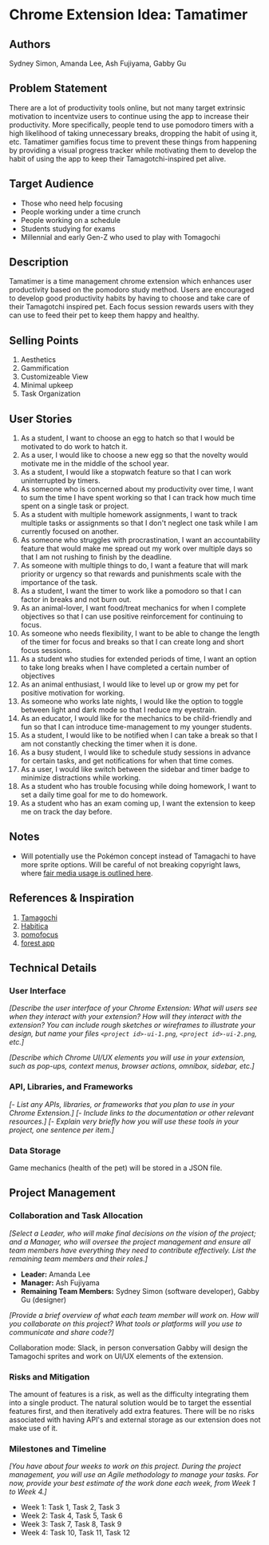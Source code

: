 # Chrome Extension Idea: Tamatimer

## Authors

Sydney Simon, Amanda Lee, Ash Fujiyama, Gabby Gu

## Problem Statement

There are a lot of productivity tools online, but not many target extrinsic motivation to incentvize users to continue using the app to increase their productivity. More specifically, people tend to use pomodoro timers with a high likelihood of taking unnecessary breaks, dropping the habit of using it, etc. Tamatimer gamifies focus time to prevent these things from happening by providing a visual progress tracker while motivating them to develop the habit of using the app to keep their Tamagotchi-inspired pet alive.

## Target Audience

* Those who need help focusing
* People working under a time crunch
* People working on a schedule
* Students studying for exams
* Millennial and early Gen-Z who used to play with Tomagochi

## Description

Tamatimer is a time management chrome extension which enhances user productivity based on the pomodoro study method. Users are encouraged to develop good productivity habits by having to choose and take care of their Tamagotchi inspired pet. Each focus session rewards users with they can use to feed their pet to keep them happy and healthy.

## Selling Points

1. Aesthetics
2. Gammification
3. Customizeable View
4. Minimal upkeep
5. Task Organization

## User Stories

1. As a student, I want to choose an egg to hatch so that I would be motivated to do work to hatch it.
2. As a user, I would like to choose a new egg so that the novelty would motivate me in the middle of the school year.
3. As a student, I would like a stopwatch feature so that I can work uninterrupted by timers.
4. As someone who is concerned about my productivity over time, I want to sum the time I have spent working so that I can track how much time spent on a single task or project.
5. As a student with multiple homework assignments, I want to track multiple tasks or assignments so that I don't neglect one task while I am currently focused on another.
6. As someone who struggles with procrastination, I want an accountability feature that would make me spread out my work over multiple days so that I am not rushing to finish by the deadline.
7. As someone with multiple things to do, I want a feature that will mark priority or urgency so that rewards and punishments scale with the importance of the task.
8. As a student, I want the timer to work like a pomodoro so that I can factor in breaks and not burn out.
9. As an animal-lover, I want food/treat mechanics for when I complete objectives so that I can use positive reinforcement for continuing to focus.
10. As someone who needs flexibility, I want to be able to change the length of the timer for focus and breaks so that I can create long and short focus sessions.
11. As a student who studies for extended periods of time, I want an option to take long breaks when I have completed a certain number of objectives
12. As an animal enthusiast, I would like to level up or grow my pet for positive motivation for working.
13. As someone who works late nights, I would like the option to toggle between light and dark mode so that I reduce my eyestrain.
14. As an educator, I would like for the mechanics to be child-friendly and fun so that I can introduce time-management to my younger students.
15. As a student, I would like to be notified when I can take a break so that I am not constantly checking the timer when it is done.
16. As a busy student, I would like to schedule study sessions in advance for certain tasks, and get notifications for when that time comes.
17. As a user, I would like switch between the sidebar and timer badge to minimize distractions while working.
18. As a student who has trouble focusing while doing homework, I want to set a daily time goal for me to do homework.
19. As a student who has an exam coming up, I want the extension to keep me on track the day before.

## Notes

* Will potentially use the Pokémon concept instead of Tamagachi to have more sprite options.  Will be careful of not breaking copyright laws, where [fair media usage is outlined here](https://press.pokemon.com/en/Assets-Use-Terms).

## References & Inspiration

1. [Tamagochi](https://tamagotchi.com/)
2. [Habitica](https://habitica.com/)
3. [pomofocus](https://pomofocus.io/app)
4. [forest app](https://forestapp.cc/)

## Technical Details

### User Interface

_[Describe the user interface of your Chrome Extension: What will users see when they interact with your extension? How will they interact with the extension? You can include rough sketches or wireframes to illustrate your design, but name your files `<project id>-ui-1.png`, `<project id>-ui-2.png`, etc.]_

_[Describe which Chrome UI/UX elements you will use in your extension, such as pop-ups, context menus, browser actions, omnibox, sidebar, etc.]_

### API, Libraries, and Frameworks

_[- List any APIs, libraries, or frameworks that you plan to use in your Chrome Extension.]_
_[- Include links to the documentation or other relevant resources.]_
_[- Explain very briefly how you will use these tools in your project, one sentence per item.]_

### Data Storage

Game mechanics (health of the pet) will be stored in a JSON file.

## Project Management

### Collaboration and Task Allocation

_[Select a Leader, who will make final decisions on the vision of the project; and a Manager, who will oversee the project management and ensure all team members have everything they need to contribute effectively. List the remaining team members and their roles.]_

- **Leader:** Amanda Lee
- **Manager:** Ash Fujiyama
- **Remaining Team Members:** Sydney Simon (software developer), Gabby Gu (designer)

_[Provide a brief overview of what each team member will work on. How will you collaborate on this project? What tools or platforms will you use to communicate and share code?]_

Collaboration mode: Slack, in person conversation
Gabby will design the Tamagochi sprites and work on UI/UX elements of the extension.



### Risks and Mitigation

The amount of features is a risk, as well as the difficulty integrating them into a single product.  The natural solution would be to target the essential features first, and then iteratively add extra features.  There will be no risks associated with having API's and external storage as our extension does not make use of it.

### Milestones and Timeline

_[You have about four weeks to work on this project. During the project management, you will use an Agile methodology to manage your tasks. For now, provide your best estimate of the work done each week, from Week 1 to Week 4.]_

* Week 1: Task 1, Task 2, Task 3
* Week 2: Task 4, Task 5, Task 6
* Week 3: Task 7, Task 8, Task 9
* Week 4: Task 10, Task 11, Task 12
